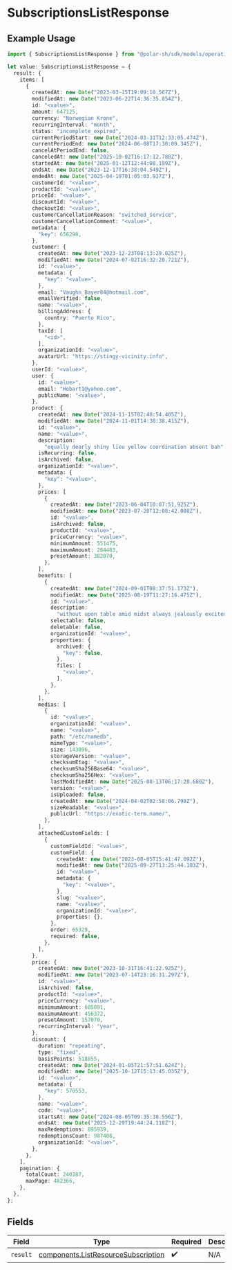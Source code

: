 # SubscriptionsListResponse

## Example Usage

```typescript
import { SubscriptionsListResponse } from "@polar-sh/sdk/models/operations/subscriptionslist.js";

let value: SubscriptionsListResponse = {
  result: {
    items: [
      {
        createdAt: new Date("2023-03-15T19:09:10.567Z"),
        modifiedAt: new Date("2023-06-22T14:36:35.854Z"),
        id: "<value>",
        amount: 647125,
        currency: "Norwegian Krone",
        recurringInterval: "month",
        status: "incomplete_expired",
        currentPeriodStart: new Date("2024-03-31T12:33:05.474Z"),
        currentPeriodEnd: new Date("2024-06-08T17:30:09.345Z"),
        cancelAtPeriodEnd: false,
        canceledAt: new Date("2025-10-02T16:17:12.780Z"),
        startedAt: new Date("2025-01-12T12:44:08.199Z"),
        endsAt: new Date("2023-12-17T16:38:04.549Z"),
        endedAt: new Date("2025-04-19T01:05:03.927Z"),
        customerId: "<value>",
        productId: "<value>",
        priceId: "<value>",
        discountId: "<value>",
        checkoutId: "<value>",
        customerCancellationReason: "switched_service",
        customerCancellationComment: "<value>",
        metadata: {
          "key": 656298,
        },
        customer: {
          createdAt: new Date("2023-12-23T08:13:29.025Z"),
          modifiedAt: new Date("2024-07-02T16:32:20.721Z"),
          id: "<value>",
          metadata: {
            "key": "<value>",
          },
          email: "Vaughn_Bayer84@hotmail.com",
          emailVerified: false,
          name: "<value>",
          billingAddress: {
            country: "Puerto Rico",
          },
          taxId: [
            "<id>",
          ],
          organizationId: "<value>",
          avatarUrl: "https://stingy-vicinity.info",
        },
        userId: "<value>",
        user: {
          id: "<value>",
          email: "Hobart1@yahoo.com",
          publicName: "<value>",
        },
        product: {
          createdAt: new Date("2024-11-15T02:48:54.405Z"),
          modifiedAt: new Date("2024-11-01T14:38:38.415Z"),
          id: "<value>",
          name: "<value>",
          description:
            "equally dearly shiny lieu yellow coordination absent bah",
          isRecurring: false,
          isArchived: false,
          organizationId: "<value>",
          metadata: {
            "key": "<value>",
          },
          prices: [
            {
              createdAt: new Date("2023-06-04T10:07:51.925Z"),
              modifiedAt: new Date("2023-07-20T12:08:42.008Z"),
              id: "<value>",
              isArchived: false,
              productId: "<value>",
              priceCurrency: "<value>",
              minimumAmount: 551475,
              maximumAmount: 284483,
              presetAmount: 382070,
            },
          ],
          benefits: [
            {
              createdAt: new Date("2024-09-01T08:37:51.173Z"),
              modifiedAt: new Date("2025-08-19T11:27:16.475Z"),
              id: "<value>",
              description:
                "without upon table amid midst always jealously excitedly",
              selectable: false,
              deletable: false,
              organizationId: "<value>",
              properties: {
                archived: {
                  "key": false,
                },
                files: [
                  "<value>",
                ],
              },
            },
          ],
          medias: [
            {
              id: "<value>",
              organizationId: "<value>",
              name: "<value>",
              path: "/etc/namedb",
              mimeType: "<value>",
              size: 143096,
              storageVersion: "<value>",
              checksumEtag: "<value>",
              checksumSha256Base64: "<value>",
              checksumSha256Hex: "<value>",
              lastModifiedAt: new Date("2025-08-13T06:17:28.680Z"),
              version: "<value>",
              isUploaded: false,
              createdAt: new Date("2024-04-02T02:58:06.798Z"),
              sizeReadable: "<value>",
              publicUrl: "https://exotic-term.name/",
            },
          ],
          attachedCustomFields: [
            {
              customFieldId: "<value>",
              customField: {
                createdAt: new Date("2023-08-05T15:41:47.092Z"),
                modifiedAt: new Date("2025-09-27T13:25:44.103Z"),
                id: "<value>",
                metadata: {
                  "key": "<value>",
                },
                slug: "<value>",
                name: "<value>",
                organizationId: "<value>",
                properties: {},
              },
              order: 65329,
              required: false,
            },
          ],
        },
        price: {
          createdAt: new Date("2023-10-31T16:41:22.925Z"),
          modifiedAt: new Date("2023-07-14T23:16:31.297Z"),
          id: "<value>",
          isArchived: false,
          productId: "<value>",
          priceCurrency: "<value>",
          minimumAmount: 605091,
          maximumAmount: 456372,
          presetAmount: 157070,
          recurringInterval: "year",
        },
        discount: {
          duration: "repeating",
          type: "fixed",
          basisPoints: 518855,
          createdAt: new Date("2024-01-05T21:57:51.624Z"),
          modifiedAt: new Date("2025-10-12T15:13:45.035Z"),
          id: "<value>",
          metadata: {
            "key": 570553,
          },
          name: "<value>",
          code: "<value>",
          startsAt: new Date("2024-08-05T09:35:38.556Z"),
          endsAt: new Date("2025-12-29T19:44:24.118Z"),
          maxRedemptions: 895939,
          redemptionsCount: 987408,
          organizationId: "<value>",
        },
      },
    ],
    pagination: {
      totalCount: 240387,
      maxPage: 482366,
    },
  },
};
```

## Fields

| Field                                                                                      | Type                                                                                       | Required                                                                                   | Description                                                                                |
| ------------------------------------------------------------------------------------------ | ------------------------------------------------------------------------------------------ | ------------------------------------------------------------------------------------------ | ------------------------------------------------------------------------------------------ |
| `result`                                                                                   | [components.ListResourceSubscription](../../models/components/listresourcesubscription.md) | :heavy_check_mark:                                                                         | N/A                                                                                        |